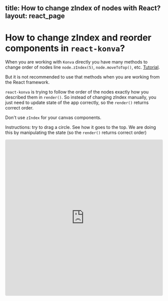 title: How to change zIndex of nodes with React?
layout: react_page
---

# How to change zIndex and reorder components in `react-konva`?

When you are working with `Konva` directly you have many methods to change order of nodes line `node.zIndex(5)`, `node.moveToTop()`, etc. [Tutorial](/cn.konvajs/docs/groups_and_layers/Layering.html).

But it is not recommended to use that methods when you are working from the React framework.

`react-konva` is trying to follow the order of the nodes exactly how you described them in `render()`. So instead of changing zIndex manually, you just need to update state of the app correctly, so the `render()` returns correct order.

Don't use `zIndex` for your canvas components.

Instructions: try to drag a circle. See how it goes to the top. We are doing this by manipulating the state (so the `render()` returns correct order)


<iframe src="https://codesandbox.io/embed/github/konvajs/site/tree/master/react-demos/zIndex?hidenavigation=1&view=split&fontsize=10" style="width:100%; height:500px; border:0; border-radius: 4px; overflow:hidden;" sandbox="allow-modals allow-forms allow-popups allow-scripts allow-same-origin"></iframe>



